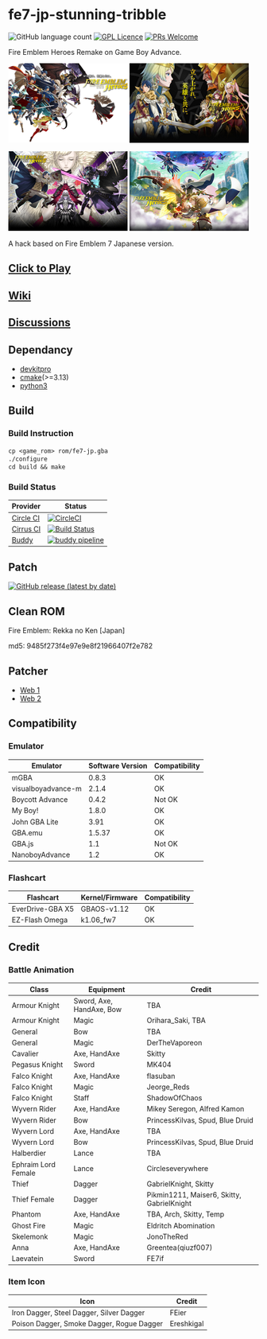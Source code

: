 # fe7-jp-stunning-tribble
![GitHub language count](https://img.shields.io/github/languages/count/laqieer/fe7-jp-stunning-tribble) [![GPL Licence](https://badges.frapsoft.com/os/gpl/gpl.svg?v=103)](https://opensource.org/licenses/GPL-3.0/) [![PRs Welcome](https://img.shields.io/badge/PRs-welcome-brightgreen.svg?style=flat-square)](http://makeapullrequest.com)

Fire Emblem Heroes Remake on Game Boy Advance.

![title_screen_book_1](res/gfx/raw/title_screen_book_1.png) ![title_screen_book_2](res/gfx/raw/title_screen_book_2.png)

![title_screen_book_3](res/gfx/raw/title_screen_book_3.png) ![title_screen_book_4](res/gfx/raw/title_screen_book_4.png)

A hack based on Fire Emblem 7 Japanese version.

## [Click to Play](https://laqieer.gitee.io/fehr/launcher.html#fehr)

## [Wiki](https://github.com/laqieer/fe7-jp-stunning-tribble/wiki)

## [Discussions](https://github.com/laqieer/fe7-jp-stunning-tribble/discussions)

## Dependancy
* [devkitpro](https://devkitpro.org)
* [cmake](https://cmake.org/)(>=3.13)
* [python3](https://www.python.org/)

## Build
### Build Instruction
```
cp <game_rom> rom/fe7-jp.gba
./configure
cd build && make
```

### Build Status

|Provider|Status|
|---|---|
|[Circle CI](https://circleci.com/)|[![CircleCI](https://circleci.com/gh/laqieer/fe7-jp-stunning-tribble.svg?style=svg)](https://app.circleci.com/pipelines/github/laqieer/fe7-jp-stunning-tribble)|
|[Cirrus CI](https://cirrus-ci.org/)|[![Build Status](https://api.cirrus-ci.com/github/laqieer/fe7-jp-stunning-tribble.svg)](https://cirrus-ci.com/github/laqieer/fe7-jp-stunning-tribble)|
|[Buddy](https://buddy.works/)|[![buddy pipeline](https://app.buddy.works/laqieer-3/fe7-jp-stunning-tribble/pipelines/pipeline/391264/badge.svg?token=fe41368f258a1488a5615886d1e0f9f7609d83aa4a42d804a24db543d1f59590 "buddy pipeline")](https://app.buddy.works/laqieer-3/fe7-jp-stunning-tribble/pipelines/pipeline/391264)|

## Patch
[![GitHub release (latest by date)](https://img.shields.io/github/v/release/laqieer/fe7-jp-stunning-tribble)](https://github.com/laqieer/fe7-jp-stunning-tribble/releases/latest)

## Clean ROM
Fire Emblem: Rekka no Ken \[Japan\]

md5: 9485f273f4e97e9e8f21966407f2e782

## Patcher
- [Web 1](https://www.marcrobledo.com/RomPatcher.js/)
- [Web 2](https://hack64.net/tools/patcher.php)

## Compatibility

### Emulator

|Emulator|Software Version|Compatibility|
|---|---|---|
|mGBA|0.8.3|OK|
|visualboyadvance-m|2.1.4|OK|
|Boycott Advance|0.4.2|Not OK|
|My Boy!|1.8.0|OK|
|John GBA Lite|3.91|OK|
|GBA.emu|1.5.37|OK|
|GBA.js|1.1|Not OK|
|NanoboyAdvance|1.2|OK|

### Flashcart

|Flashcart|Kernel/Firmware|Compatibility|
|---|---|---|
|EverDrive-GBA X5|GBAOS-v1.12|OK|
|EZ-Flash Omega|k1.06_fw7|OK|

## Credit

### Battle Animation

|Class|Equipment|Credit|
|---|---|---|
|Armour Knight|Sword, Axe, HandAxe, Bow|TBA|
|Armour Knight|Magic|Orihara_Saki, TBA|
|General|Bow|TBA|
|General|Magic|DerTheVaporeon|
|Cavalier|Axe, HandAxe|Skitty|
|Pegasus Knight|Sword|MK404|
|Falco Knight|Axe, HandAxe|flasuban|
|Falco Knight|Magic|Jeorge_Reds|
|Falco Knight|Staff|ShadowOfChaos|
|Wyvern Rider|Axe, HandAxe|Mikey Seregon, Alfred Kamon|
|Wyvern Rider|Bow|PrincessKilvas, Spud, Blue Druid|
|Wyvern Lord|Axe, HandAxe|TBA|
|Wyvern Lord|Bow|PrincessKilvas, Spud, Blue Druid|
|Halberdier|Lance|TBA|
|Ephraim Lord Female|Lance|Circleseverywhere|
|Thief|Dagger|GabrielKnight, Skitty|
|Thief Female|Dagger|Pikmin1211, Maiser6, Skitty, GabrielKnight|
|Phantom|Axe, HandAxe|TBA, Arch, Skitty, Temp|
|Ghost Fire|Magic|Eldritch Abomination|
|Skelemonk|Magic|JonoTheRed|
|Anna|Axe, HandAxe|Greentea(qiuzf007)|
|Laevatein|Sword|FE7if|

### Item Icon

|Icon|Credit|
|---|---|
|Iron Dagger, Steel Dagger, Silver Dagger|FEier|
|Poison Dagger, Smoke Dagger, Rogue Dagger|Ereshkigal|

